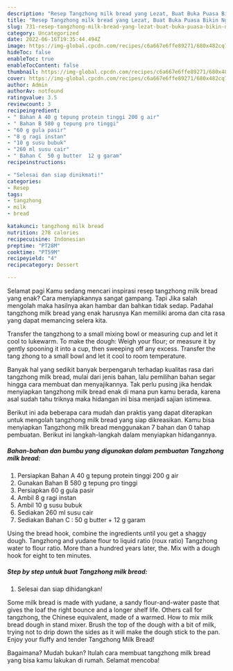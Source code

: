 ```yaml
---
description: "Resep Tangzhong milk bread yang Lezat, Buat Buka Puasa Bikin Ngiler"
title: "Resep Tangzhong milk bread yang Lezat, Buat Buka Puasa Bikin Ngiler"
slug: 731-resep-tangzhong-milk-bread-yang-lezat-buat-buka-puasa-bikin-ngiler
category: Uncategorized
date: 2022-06-16T19:35:44.494Z
image: https://img-global.cpcdn.com/recipes/c6a667e6ffe89271/680x482cq70/tangzhong-milk-bread-foto-resep-utama.jpg
hideToc: false
enableToc: true
enableTocContent: false
thumbnail: https://img-global.cpcdn.com/recipes/c6a667e6ffe89271/680x482cq70/tangzhong-milk-bread-foto-resep-utama.jpg
cover: https://img-global.cpcdn.com/recipes/c6a667e6ffe89271/680x482cq70/tangzhong-milk-bread-foto-resep-utama.jpg
author: Admin
authorAv: notfound
ratingvalue: 3.5
reviewcount: 3
recipeingredient:
- " Bahan A 40 g tepung protein tinggi 200 g air"
- " Bahan B 580 g tepung pro tinggi"
- "60 g gula pasir"
- "8 g ragi instan"
- "10 g susu bubuk"
- "260 ml susu cair"
- " Bahan C  50 g butter  12 g garam"
recipeinstructions:

- "Selesai dan siap dinikmati!"
categories:
- Resep
tags:
- tangzhong
- milk
- bread

katakunci: tangzhong milk bread 
nutrition: 278 calories
recipecuisine: Indonesian
preptime: "PT28M"
cooktime: "PT59M"
recipeyield: "4"
recipecategory: Dessert

---
```



Selamat pagi Kamu sedang mencari inspirasi resep tangzhong milk bread yang enak? Cara menyiapkannya sangat gampang. Tapi Jika salah mengolah maka hasilnya akan hambar dan bahkan tidak sedap. Padahal tangzhong milk bread yang enak harusnya Kan memiliki aroma dan cita rasa yang dapat memancing selera kita.


Transfer the tangzhong to a small mixing bowl or measuring cup and let it cool to lukewarm. To make the dough: Weigh your flour; or measure it by gently spooning it into a cup, then sweeping off any excess. Transfer the tang zhong to a small bowl and let it cool to room temperature.

Banyak hal yang sedikit banyak berpengaruh terhadap kualitas rasa dari tangzhong milk bread, mulai dari jenis bahan, lalu pemilihan bahan segar hingga cara membuat dan menyajikannya. Tak perlu pusing jika hendak menyiapkan tangzhong milk bread enak di mana pun kamu berada, karena asal sudah tahu triknya maka hidangan ini bisa menjadi sajian istimewa.


Berikut ini ada beberapa cara mudah dan praktis yang dapat diterapkan untuk mengolah tangzhong milk bread yang siap dikreasikan. Kamu bisa menyiapkan Tangzhong milk bread menggunakan 7 bahan dan 0 tahap pembuatan. Berikut ini langkah-langkah dalam menyiapkan hidangannya.

<!--inarticleads1-->

##### Bahan-bahan dan bumbu yang digunakan dalam pembuatan Tangzhong milk bread:

1. Persiapkan  Bahan A 40 g tepung protein tinggi 200 g air
1. Gunakan  Bahan B 580 g tepung pro tinggi
1. Persiapkan 60 g gula pasir
1. Ambil 8 g ragi instan
1. Ambil 10 g susu bubuk
1. Sediakan 260 ml susu cair
1. Sediakan  Bahan C : 50 g butter + 12 g garam


Using the bread hook, combine the ingredients until you get a shaggy dough. Tangzhong and yudane flour to liquid ratio (roux ratio) Tangzhong water to flour ratio. More than a hundred years later, the. Mix with a dough hook for eight to ten minutes. 

<!--inarticleads2-->

##### Step by step untuk buat Tangzhong milk bread:


1. Selesai dan siap dihidangkan!

Some milk bread is made with yudane, a sandy flour-and-water paste that gives the loaf the right bounce and a longer shelf life. Others call for tangzhong, the Chinese equivalent, made of a warmed. How to mix milk bread dough in stand mixer. Brush the top of the dough with a bit of milk, trying not to drip down the sides as it will make the dough stick to the pan. Enjoy your fluffy and tender Tangzhong Milk Bread! 

Bagaimana? Mudah bukan? Itulah cara membuat tangzhong milk bread yang bisa kamu lakukan di rumah. Selamat mencoba!
